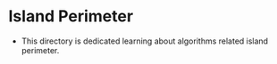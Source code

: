 # Island Perimeter
- This directory is dedicated learning about algorithms related island perimeter.
